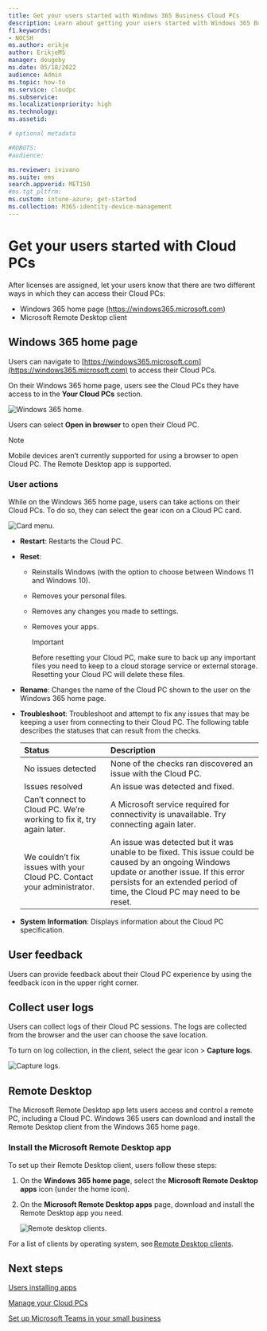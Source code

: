 ```yaml
---
title: Get your users started with Windows 365 Business Cloud PCs
description: Learn about getting your users started with Windows 365 Business Cloud PCs.
f1.keywords:
- NOCSH
ms.author: erikje
author: ErikjeMS
manager: dougeby
ms.date: 05/18/2022
audience: Admin
ms.topic: how-to
ms.service: cloudpc
ms.subservice:
ms.localizationpriority: high
ms.technology:
ms.assetid: 

# optional metadata

#ROBOTS:
#audience:

ms.reviewer: ivivano
ms.suite: ems
search.appverid: MET150
#ms.tgt_pltfrm:
ms.custom: intune-azure; get-started
ms.collection: M365-identity-device-management
---
```


# Get your users started with Cloud PCs

After licenses are assigned, let your users know that there are two different ways in which they can access their Cloud PCs:

- Windows 365 home page [(https://windows365.microsoft.com)](https://windows365.microsoft.com)
- Microsoft Remote Desktop client

## Windows 365 home page

Users can navigate to [https://windows365.microsoft.com](https://windows365.microsoft.com) to access their Cloud PCs.

On their Windows 365 home page, users see the Cloud PCs they have access to in the **Your Cloud PCs** section.

![Windows 365 home.](business/media/get-started-windows-365-business/cloud-pc-home.png)

Users can select **Open in browser** to open their Cloud PC.

> [!NOTE]  
> Mobile devices aren’t currently supported for using a browser to open Cloud PC. The Remote Desktop app is supported.

### User actions

While on the Windows 365 home page, users can take actions on their Cloud PCs. To do so, they can select the gear icon on a Cloud PC card.

![Card menu.](business/media/get-started-windows-365-business/cloud-pc-gear.png)

- **Restart**: Restarts the Cloud PC.

- **Reset**:
  - Reinstalls Windows (with the option to choose between Windows 11 and Windows 10).
  - Removes your personal files.
  - Removes any changes you made to settings.
  - Removes your apps.

    > [!IMPORTANT]  
    > Before resetting your Cloud PC, make sure to back up any important files you need to keep to a cloud storage service or external storage. Resetting your Cloud PC will delete these files.

- **Rename**: Changes the name of the Cloud PC shown to the user on the Windows 365 home page.

- **Troubleshoot**: Troubleshoot and attempt to fix any issues that may be keeping a user from connecting to their Cloud PC. The following table describes the statuses that can result from the checks.

    | Status | Description |
    |:-----|:-----|
    |No issues detected |None of the checks ran discovered an issue with the Cloud PC. |
    |Issues resolved |An issue was detected and fixed. |
    |Can’t connect to Cloud PC. We’re working to fix it, try again later. |A Microsoft service required for connectivity is unavailable. Try connecting again later. |
    |We couldn’t fix issues with your Cloud PC. Contact your administrator. |An issue was detected but it was unable to be fixed. This issue could be caused by an ongoing Windows update or another issue. If this error persists for an extended period of time, the Cloud PC may need to be reset. |

- **System Information**: Displays information about the Cloud PC specification.

## User feedback

Users can provide feedback about their Cloud PC experience by using the feedback icon in the upper right corner.

## Collect user logs

Users can collect logs of their Cloud PC sessions. The logs are collected from the browser and the user can choose the save location.

To turn on log collection, in the client, select the gear icon > **Capture logs**.

   ![Capture logs.](media/get-users-started/settings-logs.png)

## Remote Desktop

The Microsoft Remote Desktop app lets users access and control a remote PC, including a Cloud PC. Windows 365 users can download and install the Remote Desktop client from the Windows 365 home page.

### Install the Microsoft Remote Desktop app

To set up their Remote Desktop client, users follow these steps:

1. On the **Windows 365 home page**, select the **Microsoft Remote Desktop apps** icon (under the home icon).
2. On the **Microsoft Remote Desktop apps** page, download and install the Remote Desktop app you need.

   ![Remote desktop clients.](business/media/get-started-windows-365-business/remote-desktop-apps.png)

For a list of clients by operating system, see [Remote Desktop clients](/windows-server/remote/remote-desktop-services/clients/remote-desktop-clients).

## Next steps

[Users installing apps](business/apps-install.md)

[Manage your Cloud PCs](business/device-management.md)

[Set up Microsoft Teams in your small business](/microsoftteams/deploy-small-business)
